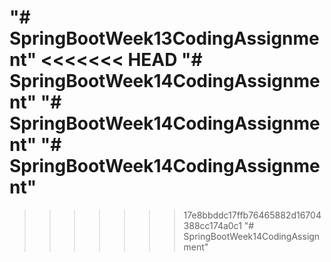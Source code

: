 "# SpringBootWeek13CodingAssignment" 
<<<<<<< HEAD
"# SpringBootWeek14CodingAssignment" 
"# SpringBootWeek14CodingAssignment" 
"# SpringBootWeek14CodingAssignment" 
=======

>>>>>>> 17e8bbddc17ffb76465882d16704388cc174a0c1
"# SpringBootWeek14CodingAssignment" 
